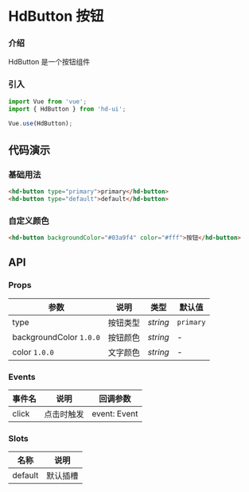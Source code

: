 # HdButton 按钮

### 介绍

HdButton 是一个按钮组件

### 引入

```js
import Vue from 'vue';
import { HdButton } from 'hd-ui';

Vue.use(HdButton);
```

## 代码演示

### 基础用法

```html
<hd-button type="primary">primary</hd-button>
<hd-button type="default">default</hd-button>
```

### 自定义颜色

```html
<hd-button backgroundColor="#03a9f4" color="#fff">按钮</hd-button>
```

## API

### Props

| 参数                    | 说明     | 类型     | 默认值    |
| ----------------------- | -------- | -------- | --------- |
| type                    | 按钮类型 | _string_ | `primary` |
| backgroundColor `1.0.0` | 按钮颜色 | _string_ | -         |
| color `1.0.0`           | 文字颜色 | _string_ | -         |

### Events

| 事件名 | 说明       | 回调参数     |
| ------ | ---------- | ------------ |
| click  | 点击时触发 | event: Event |

### Slots

| 名称    | 说明     |
| ------- | -------- |
| default | 默认插槽 |
